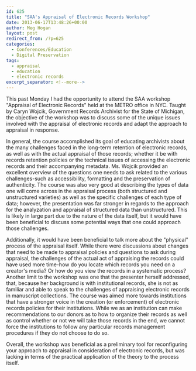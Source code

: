 ```yaml
---
id: 625
title: "SAA's Appraisal of Electronic Records Workshop"
date: 2013-06-17T13:48:26+00:00
author: Meg Hogan
layout: post
redirect_from: /?p=625
categories:
  - Conferences/Education
  - Digital Preservation
tags:
  - appraisal
  - education
  - electronic records
excerpt_separator: <!--more-->
---
```

This past Monday I had the opportunity to attend the SAA workshop "Appraisal of Electronic Records" held at the METRO office in NYC. Taught by Caryn Wojcik, Government Records Archivist for the State of Michigan, the objective of the workshop was to discuss some of the unique issues involved with the appraisal of electronic records and adapt the approach to appraisal in response.

<!--more-->In general, the course accomplished its goal of educating archivists about the many challenges faced in the long-term retention of electronic records, as well as with the actual appraisal of those records; whether it be with records retention policies or the technical issues of accessing the electronic records and their accompanying metadata. Ms. Wojcik provided an excellent overview of the questions one needs to ask related to the various challenges-such as accessibility, formatting and the preservation of authenticity. The course was also very good at describing the types of data one will come across in the appraisal process (both structured and unstructured varieties) as well as the specific challenges of each type of data; however, the presentation was far stronger in regards to the approach for the analyzation and appraisal of structured data than unstructured. This is likely in large part due to the nature of the data itself, but it would have been beneficial to discuss some potential ways that one could approach those challenges.

Additionally, it would have been beneficial to talk more about the "physical" process of the appraisal itself. While there were discussions about changes that need to be made to appraisal policies and questions to ask during appraisal, the challenges of the actual act of appraising the records could have used more time-how do you locate which records you need on a creator's media? Or how do you view the records in a systematic process? Another limit to the workshop was one that the presenter herself addressed, that, because her background is with institutional records, she is not as familiar and able to speak to the challenges of appraising electronic records in manuscript collections. The course was aimed more towards institutions that have a stronger voice in the creation (or enforcement) of electronic records policies for their institutions. While we as an institution can make recommendations to our donors as to how to organize their records as well as control whether or not we will take those records in the end, we cannot force the institutions to follow any particular records management procedures if they do not choose to do so.

Overall, the workshop was beneficial as a preliminary tool for reconfiguring your approach to appraisal in consideration of electronic records, but was lacking in terms of the practical application of the theory to the process itself.

